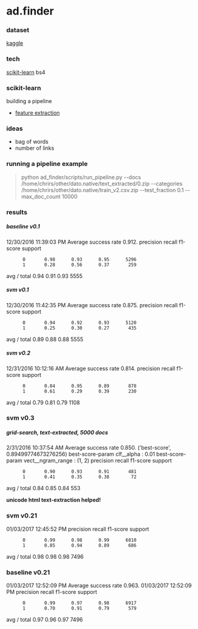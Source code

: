 # ad.finder

### dataset
[kaggle](https://www.kaggle.com/c/dato-native/data)

### tech
[scikit-learn](http://scikit-learn.org/stable/tutorial/text_analytics/working_with_text_data.html)
bs4


### scikit-learn

building a pipeline
* [feature extraction](http://scikit-learn.org/stable/modules/feature_extraction.html)

###  ideas
* bag of words
* number of links

### running a pipeline example
> python ad_finder/scripts/run_pipeline.py --docs /home/chrirs/other/dato.native/text_extracted/0.zip --categories /home/chrirs/other/dato.native/train_v2.csv.zip --test_fraction 0.1 --max_doc_count 10000


### results
#####  baseline v0.1
12/30/2016 11:39:03 PM Average success rate 0.912.
             precision    recall  f1-score   support

          0       0.98      0.93      0.95      5296
          1       0.28      0.56      0.37       259

avg / total       0.94      0.91      0.93      5555

##### svm v0.1
12/30/2016 11:42:35 PM Average success rate 0.875.
             precision    recall  f1-score   support

          0       0.94      0.92      0.93      5120
          1       0.25      0.30      0.27       435

avg / total       0.89      0.88      0.88      5555


##### svm v0.2
12/31/2016 10:12:16 AM Average success rate 0.814.
             precision    recall  f1-score   support

          0       0.84      0.95      0.89       878
          1       0.61      0.29      0.39       230

avg / total       0.79      0.81      0.79      1108


### svm v0.3
##### grid-search, text-extracted, 5000 docs
2/31/2016 10:37:54 AM Average success rate 0.850.
('best-score', 0.89499774673276256)
best-score-param clf__alpha : 0.01
best-score-param vect__ngram_range : (1, 2)
             precision    recall  f1-score   support


          0       0.90      0.93      0.91       481
          1       0.41      0.35      0.38        72

avg / total       0.84      0.85      0.84       553




**unicode html text-extraction helped!**

### svm v0.21 
01/03/2017 12:45:52 PM              precision    recall  f1-score   support

          0       0.99      0.98      0.99      6810
          1       0.85      0.94      0.89       686
         
avg / total       0.98      0.98      0.98      7496


### baseline v0.21
01/03/2017 12:52:09 PM Average success rate 0.963.
01/03/2017 12:52:09 PM              precision    recall  f1-score   support

          0       0.99      0.97      0.98      6917
          1       0.70      0.91      0.79       579

avg / total       0.97      0.96      0.97      7496






